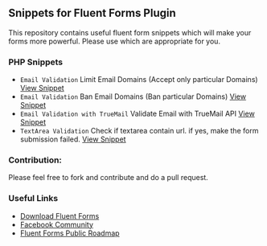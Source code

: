 ## Snippets for Fluent Forms Plugin
This repository contains useful fluent form snippets which will make your forms more powerful.
Please use which are appropriate for you.


### PHP Snippets

- `Email Validation` Limit Email Domains (Accept only particular Domains) [View Snippet](https://github.com/WPManageNinja/fluentform-snippets/wiki/Limit-Email-Domains)
- `Email Validation` Ban Email Domains (Ban particular Domains) [View Snippet](https://github.com/WPManageNinja/fluentform-snippets/wiki/Ban-Email-Domains)
- `Email Validation with TrueMail` Validate Email with TrueMail API [View Snippet](https://github.com/WPManageNinja/fluentform-snippets/blob/master/php-snippets/email-varification-with-truemail.php)
- `TextArea Validation` Check if textarea contain url. if yes, make the form submission failed. [View Snippet](https://github.com/WPManageNinja/fluentform-snippets/blob/master/php-snippets/custom-validation-example.php)


### Contribution:
Please feel free to fork and contribute and do a pull request.

### Useful Links

- [Download Fluent Forms](https://wordpress.org/plugins/fluentform)
- [Facebook Community](https://www.facebook.com/groups/fluentforms/)
- [Fluent Forms Public Roadmap](https://trello.com/b/FaDlAD9B/public-roadmap-wp-fluent-forms)
